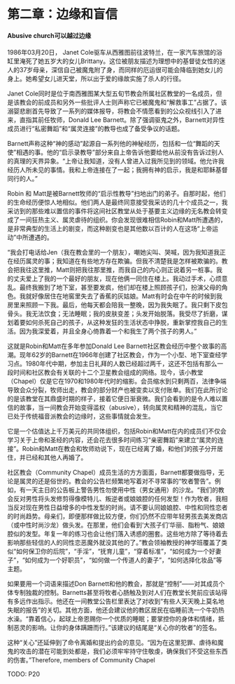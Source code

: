 # 第二章：边缘和盲信 #

#### Abusive church可以越过边缘 ####

1986年03月20日， Janet Cole驱车从西雅图前往波特兰，在一家汽车旅馆的浴缸里淹死了她五岁大的女儿Brittany。这位被朋友描述为理想中的基督徒女性的迷人的37岁母亲，深信自己被魔鬼附了身，而同样的厄运很可能会降临到她女儿的身上。她希望女儿进天堂，所以出于爱的缘故实施了杀人的行径。

Janet Cole同时是位于南西雅图某大型五旬节教会所属社区教堂的一名成员，但是该教会的前成员和另外一些批评人士则声称它已被魔鬼和“解救事工”占据了。该溺婴悲剧首先导致了一系列的媒体报导，将教会不情愿看到的公众视线引入了进来，直指其前任牧师，Donald Lee Barnett。除了强调驱鬼之外，Barnett对异性成员进行“私密舞蹈”和“属灵连接”的教导也成了备受争议的话题。

Barnett声称这种“神的感动”起源自一系列他的神秘经历，包括和一位“舞蹈的天使”相遇的事。他的“启示录教导”部分来自上帝告诉他要给他从前没有告诉过别人的真理的天界异象。“上帝让我知道，没有人曾进入过我所见到的领域。他允许我经历人所未见的事情。我和上帝连接在了一起；我拥有神的启示，我是和耶稣基督同行的人。”

Robin 和 Matt是被Barnett牧师的“启示性教导”扫地出门的弟子。自那时起，他们的生命经历便惊人地相似。他们两人是最终同意接受我采访的几十个成员之一，我采访到的那些难以置信的事件将这间社区教堂从处于基要主义边缘的无名教会转变成了一间狂热主义、属灵虐待的组织。你会发现很难相信Robin和Matt所遭遇的，是非常典型的生活上的剧变，而这种剧变也是其他数以百计的人在这场“上帝运动”中所遭遇的。

“我会打电话给Jen（我在教会里的一个朋友），嘲她尖叫、哭喊，因为我知道我正在经历属灵的事；我知道在有些地方存在欺骗。但我不清楚我是怎样被欺骗的。教会把我往这里推，Matt则把我往那里推，而我自己的内心则正说着另一桩事。我的丈夫爱上了我的一个最好的朋友，现在他俩一同住在楼上。我动过手术，心烦意乱。最终我搬到了地下室，甚至要发疯，他们却在楼上照顾孩子们，扮演父母的角色。我就好像居住在地窖里失去了香蕉的灰姑娘。Matt有时会在中午的时候到我房里来照顾一下我。最后，他每天都会陪我一整晚，因为我失眠了。我只剩下皮包骨头。我无法饮食；无法睡眠；我的皮肤变差；头发开始脱落。我受尽了折磨，谋划着要如何杀死自己的孩子，从这种发狂的生活状态中挣脱，重新掌控我自己的生活。因为我深爱着，并且全身心倚靠着一个和我生了两个孩子的男人。”

这就是Robin和Matt在多年参加Donald Lee Barnett社区教会经历中整个故事的高潮。现年62岁的Barnett在1966年创建了社区教会，作为一个小型、地下室查经学习点。1980年代中期，参加主日礼拜的人数已经超过两千，这还不包括有那么一段时间和社区教会有关联的十二个卫星教会组成的网络。现今，该小教堂（Chapel）仅是它在1970和1980年代时的缩影。会员缩水到只剩两百，法律争端导致会众分裂，牧师出走，教会的部分财产也被变卖以支付账单。我们在此所讨论的是该教堂在其鼎盛时期的样子，接着它便日渐衰微。我们会看到的是令人难以置信的故事，当一间教会开始变得滥权（abusive），转向属灵和精神的混乱，当它已处于传统福音派教会的边缘时，这些事情就会发生。

它是一个估值达上千万美元的共同体组织，包括Robin和Matt在内的成员们不仅会学习关于上帝和圣经的内容，还会花去很多时间练习“亲密舞蹈”来建立“属灵的连接”。Robin和Matt在教会和牧师劝说下，现在已经离了婚，和他们的孩子分开居住，并已经和其他人再婚了。

社区教会（Community Chapel）成员生活的方方面面，Barnett都要做指导，无论是属灵的还是俗世的。教会的公告栏频繁地写着对不寻常事的“牧者警告”。例如，有一天主日的公告板上警告男性勿使用中性（男女通用）的沙龙。“我们的教会反对男性将头发修剪得像模特儿、叛逆者或娘娘腔的任何发型！作为牧者，我相当反对现在男性日益增多的中性发型的时尚。请不要认同娘娘腔、中性和同性恋者的时尚趋势。母亲们，即便那样做比较方便，你们仍然不应带年轻男孩去美发商店（或中性时尚沙龙）做头发。在那里，他们会看到‘大孩子们’华丽、脂粉气、娘娘腔似的发型。年复一年的练习也会让他们落入诱惑的圈套。这些地方除了等待着去影响那些轻信的人的同性恋恶魔外就没其他的了。”教会领袖教授的神学班覆盖了类似“如何保卫你的后院”，“手淫”，“抚育儿童”，“穿着标准”，“如何成为一个好妻子”，“如何成为一个好职员”，“如何做一个传道人的妻子”，“如何选择化妆品”等主题。

如果要用一个词语来描述Don Barnett和他的教会，那就是“控制”——对其成员个体专制独裁的控制。Barnetts甚至将牧者心肠触及到对人们在教堂长凳前应该站得有多远作出指示。他还在一间教堂公告栏里表达了对收到“有些人天天晚上莫名地失眠的报告”的关切。其他方面，他还会建议他的教区居民在临睡前洗一个牛奶热水澡。“靠着信心，起球上帝恩赐你一个优质的睡眠；要掌控你的身体和情绪，抵制恶灵的影响。让你的身体蹒跚而行。”该建议的结尾是“关心你的牧者”的签名。

这种“关心”还延伸到了命令离婚和提出约会的意见。“因为在这里犯罪、虐待和魔鬼的攻击的潜在可能到处都是，我们必须牢牢持守住敬虔，确保我们不受这些东西的伤害。”Therefore, members of Community Chapel






TODO: P20






































